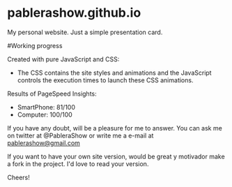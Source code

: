 # pablerashow.github.io
My personal website. Just a simple presentation card.

#Working progress

Created with pure JavaScript and CSS:
- The CSS contains the site styles and animations and the JavaScript controls the execution times to launch these CSS animations.

Results of PageSpeed Insights:
- SmartPhone: 81/100
- Computer: 100/100

If you have any doubt, will be a pleasure for me to answer.
You can ask me on twitter at @PableraShow or write me a e-mail at pablerashow@gmail.com

If you want to have your own site version, would be great y motivador make a fork in the project. I'd love to read your version.

Cheers!